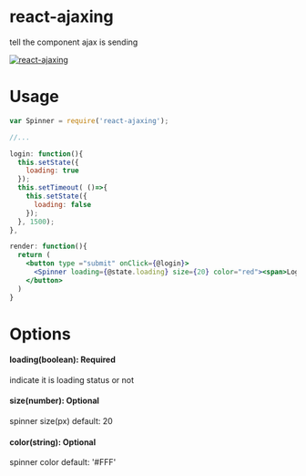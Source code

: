 # react-ajaxing
tell the component ajax is sending

[![react-ajaxing](http://i.imgur.com/A3PPhCY.gif)](http://i.imgur.com/A3PPhCY.gif)

# Usage

```jsx
var Spinner = require('react-ajaxing');

//...

login: function(){
  this.setState({
    loading: true
  });
  this.setTimeout( ()=>{
    this.setState({
      loading: false
    });
  }, 1500);
},

render: function(){
  return (
    <button type ="submit" onClick={@login}>
      <Spinner loading={@state.loading} size={20} color="red"><span>Login</span></Spinner>
    </button>
  )
}
```

# Options

#### loading(boolean): Required
indicate it is loading status or not

#### size(number): Optional
spinner size(px)
default: 20

#### color(string): Optional
spinner color
default: '#FFF'
